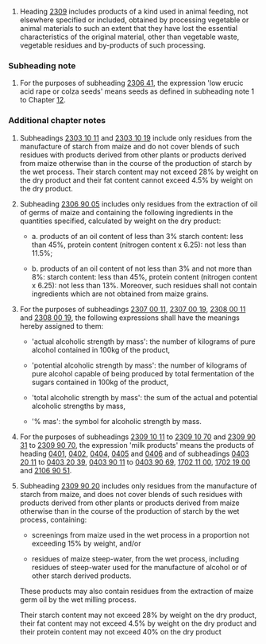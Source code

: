 1. Heading [2309](/headings/2309) includes products of a kind used in animal feeding, not elsewhere specified or included, obtained by processing vegetable or animal materials to such an extent that they have lost the essential characteristics of the original material, other than vegetable waste, vegetable residues and by-products of such processing.

### Subheading note

1. For the purposes of subheading [2306 41](/subheadings/2306410000-80), the expression 'low erucic acid rape or colza seeds' means seeds as defined in subheading note 1 to Chapter [12](/chapters/12).

### Additional chapter notes

1. Subheadings [2303 10 11](/subheadings/2303101100-80) and [2303 10 19](/subheadings/2303101900-80) include only residues from the manufacture of starch from maize and do not cover blends of such residues with products derived from other plants or products derived from maize otherwise than in the course of the production of starch by the wet process. Their starch content may not exceed 28% by weight on the dry product and their fat content cannot exceed 4.5% by weight on the dry product.

2. Subheading [2306 90 05](/subheadings/2306900500-80) includes only residues from the extraction of oil of germs of maize and containing the following ingredients in the quantities specified, calculated by weight on the dry product:

    - a. products of an oil content of less than 3% starch content: less than 45%, protein content (nitrogen content x 6.25): not less than 11.5%;

    - b. products of an oil content of not less than 3% and not more than 8%: starch content: less than 45%, protein content (nitrogen content x 6.25): not less than 13%. Moreover, such residues shall not contain ingredients which are not obtained from maize grains.

3. For the purposes of subheadings [2307 00 11](/subheadings/2307001100-80), [2307 00 19](/subheadings/2307001900-80), [2308 00 11](/subheadings/2308001100-80) and [2308 00 19](/subheadings/2308001900-80), the following expressions shall have the meanings hereby assigned to them:

    - 'actual alcoholic strength by mass': the number of kilograms of pure alcohol contained in 100kg of the product,
    
    - 'potential alcoholic strength by mass': the number of kilograms of pure alcohol capable of being produced by total fermentation of the sugars contained in 100kg of the product,
    
    - 'total alcoholic strength by mass': the sum of the actual and potential alcoholic strengths by mass,
    
    - '% mas': the symbol for alcoholic strength by mass.

4. For the purposes of subheadings [2309 10 11](/subheadings/2309101100-80) to [2309 10 70](/subheadings/2309107000-80) and [2309 90 31](/subheadings/2309903100-80) to [2309 90 70](/subheadings/2309907000-80), the expression 'milk products' means the products of heading [0401](/headings/0401), [0402](/headings/0402), [0404](/headings/0404), [0405](/headings/0405) and [0406](/headings/0406) and of subheadings [0403 20 11](/subheadings/0403201100-80) to [0403 20 39](/subheadings/0403203900-80), [0403 90 11](/subheadings/0403901100-80) to [0403 90 69](/subheadings/0403906900-80), [1702 11 00](/subheadings/1702110000-80), [1702 19 00](/subheadings/1702190000-80) and [2106 90 51](/subheadings/2106905100-80).

5. Subheading [2309 90 20](/subheadings/2309902000-80) includes only residues from the manufacture of starch from maize, and does not cover blends of such residues with products derived from other plants or products derived from maize otherwise than in the course of the production of starch by the wet process, containing:

    - screenings from maize used in the wet process in a proportion not exceeding 15% by weight, and/or
    
    - residues of maize steep-water, from the wet process, including residues of steep-water used for the manufacture of alcohol or of other starch derived products.
    
    These products may also contain residues from the extraction of maize germ oil by the wet milling process.
    
    Their starch content may not exceed 28% by weight on the dry product, their fat content may not exceed 4.5% by weight on the dry product and their protein content may not exceed 40% on the dry product

